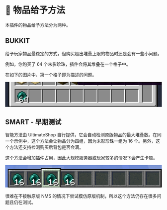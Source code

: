 # 🔑 物品给予方法

本插件的物品给予方法分为两种。

## BUKKIT

给予玩家物品最稳定的方式，但购买超出堆叠上限的物品时还是会有一些小问题。

例如，你购买了 64 个末影珍珠，插件会将其堆叠在一个格子中。

在如下的图片中，第一个格子即为描述的问题。

![img](images/image7.png)

## SMART - 早期测试

智能方法由 UltimateShop 自行提供，它会自动检测原版物品的最大堆叠数。在同一个示例中，这个方法会让物品分为四组，因为末影珍珠一组为 16 个。另外，这个方法还支持检测购买后背包是否会满。

这个方法会增加插件占用，因此大规模服务器或玩家较多的情况下会产生卡顿。

![img](images/image8.png)

很难在不接触原版 NMS 的情况下尝试模仿原版机制，所以这个方法仍存在很多问题且仍在测试。